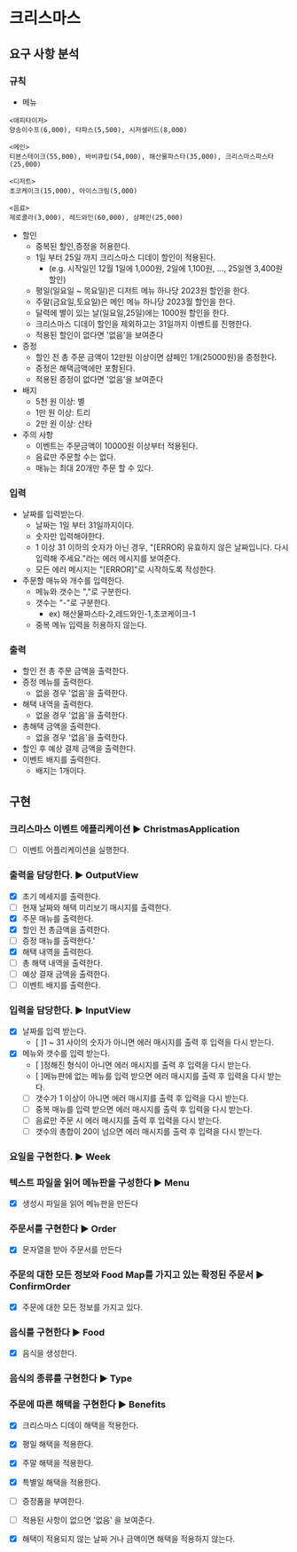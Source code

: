 # 크리스마스

## 요구 사항 분석

### 규칙

- 메뉴
```
<애피타이저>
양송이수프(6,000), 타파스(5,500), 시저샐러드(8,000)

<메인>
티본스테이크(55,000), 바비큐립(54,000), 해산물파스타(35,000), 크리스마스파스타(25,000)

<디저트>
초코케이크(15,000), 아이스크림(5,000)

<음료>
제로콜라(3,000), 레드와인(60,000), 샴페인(25,000)
```
- 할인 
    - 중복된 할인,증정을 허용한다.
    - 1일 부터 25일 까지 크리스마스 디데이 할인이 적용된다.
      - (e.g. 시작일인 12월 1일에 1,000원, 2일에 1,100원, ..., 25일엔 3,400원 할인)
    - 평일(일요일 ~ 목요일)은 디저트 메뉴 하나당 2023원 할인을 한다.
    - 주말(금요일,토요일)은 메인 메뉴 하나당 2023월 할인을 한다.
    - 달력에 별이 있는 날(일요일,25일)에는 1000원 할인을 한다.
    - 크리스마스 디데이 할인을 제외하고는 31일까지 이벤트를 진행한다.
    - 적용된 할인이 없다면 '없음'을 보여준다
- 증정
    - 할인 전 총 주문 금액이 12만원 이상이면 샴페인 1개(25000원)을 증정한다.
    - 증정은 해택금액에만 포함된다.
    - 적용된 증정이 없다면 '없음'을 보여준다
- 배지
  - 5천 원 이상: 별
  - 1만 원 이상: 트리
  - 2만 원 이상: 산타
- 주의 사항
  - 이벤트는 주문금액이 10000원 이상부터 적용된다.
  - 음료만 주문할 수는 없다.
  - 매뉴는 최대 20개만 주문 할 수 있다.


### 입력

- 날짜를 입력받는다.
  - 날짜는 1일 부터 31일까지이다.
  - 숫자만 입력해야한다.
  - 1 이상 31 이하의 숫자가 아닌 경우, "[ERROR] 유효하지 않은 날짜입니다. 다시 입력해 주세요."라는 에러 메시지를 보여준다.
  - 모든 에러 메시지는 "[ERROR]"로 시작하도록 작성한다.
- 주문할 매뉴와 개수를 입력한다.
  - 메뉴와 갯수는 ","로 구분한다.
  - 갯수는 "-"로 구분한다.
    - ex) 해산물파스타-2,레드와인-1,초코케이크-1
  - 중복 메뉴 입력을 허용하지 않는다.
     

### 출력

- 할인 전 총 주문 금액을 출력한다.
- 증정 메뉴를 출력한다.
  - 없을 경우 '없음'을 출력한다.
- 해택 내역을 출력한다.
  - 없을 경우 '없음'을 출력한다.
- 총해택 금액을 출력한다.
  - 없을 경우 '없음'을 출력한다.
- 할인 후 예상 결제 금액을 출력한다.
- 이벤트 배지를 출력한다.
  - 배지는 1개이다.



## 구현


### 크리스마스 이벤트 에플리케이션 ▶️️ ChristmasApplication

- [ ] 이벤트 어플리케이션을 실행한다. 


### 출력을 담당한다. ▶️️ OutputView

- [x] 초기 메세지를 출력한다.
- [ ] 현재 날짜와 해택 미리보기 매시지를 출력한다.
- [x] 주문 매뉴를 출력한다.
- [x] 할인 전 총금액을 출력한다.
- [ ] 증정 매뉴를 출력한다.'
- [x] 해택 내역을 출력한다.
- [ ] 총 해택 내역을 출력한다.
- [ ] 예상 결재 금액을 출력한다.
- [ ] 이벤트 배지를 출력한다.

### 입력을 담당한다. ▶️️ InputView

- [x] 날짜를 입력 받는다.
  - [ ]1 ~ 31 사이의 숫자가 아니면 에러 매시지를 출력 후 입력을 다시 받는다.
- [x] 메뉴와 갯수를 입력 받는다.
  - [ ]정해진 형식이 아니면 에러 매시지를 출력 후 입력을 다시 받는다.
  - [ ]메뉴판에 없는 메뉴를 입력 받으면 에러 매시지를 출력 후 입력을 다시 받는다.
  - [ ] 갯수가 1 이상이 아니면 에러 매시지를 출력 후 입력을 다시 받는다.
  - [ ] 중복 매뉴를 입력 받으면 에러 매시지를 출력 후 입력을 다시 받는다.
  - [ ] 음료만 주문 시 에러 매시지를 출력 후 입력을 다시 받는다.
  - [ ] 갯수의 총합이 20이 넘으면 에러 매시지를 출력 후 입력을 다시 받는다.

### 요일을 구현한다. ▶️️ Week

### 텍스트 파일을 읽어 메뉴판을 구성한다 ▶️️ Menu

- [x] 생성시 파일을 읽어 메뉴판을 만든다


### 주문서를 구현한다 ▶️️ Order

- [x] 문자열을 받아 주문서를 만든다

### 주문의 대한 모든 정보와 Food Map를 가지고 있는 확정된 주문서 ▶️️ ConfirmOrder

- [x] 주문에 대한 모든 정보를 가지고 있다.


### 음식를 구현한다 ▶️️ Food

- [x] 음식을 생성한다.

### 음식의 종류를 구현한다 ▶️️ Type

### 주문에 따른 해택을 구현한다 ▶️️ Benefits

- [x] 크리스마스 디데이 해택을 적용한다.
- [x] 평일 해택을 적용한다.
- [x] 주말 해택을 적용한다.
- [x] 특별일 해택을 적용한다.
- [ ] 증정품을 부여한다.
- [ ] 적용된 사항이 없으면 '없음' 을 보여준다.
- [x] 해택이 적용되지 않는 날짜 거나 금액이면 해택을 적용하지 않는다.

